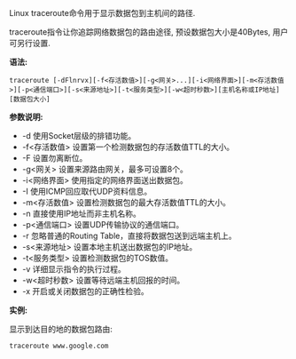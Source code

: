 Linux traceroute命令用于显示数据包到主机间的路径.

traceroute指令让你追踪网络数据包的路由途径, 预设数据包大小是40Bytes, 用户可另行设置.

**语法:**

```
traceroute [-dFlnrvx][-f<存活数值>][-g<网关>...][-i<网络界面>][-m<存活数值>][-p<通信端口>][-s<来源地址>][-t<服务类型>][-w<超时秒数>][主机名称或IP地址][数据包大小]
```

**参数说明:**

- -d 使用Socket层级的排错功能。
- -f<存活数值> 设置第一个检测数据包的存活数值TTL的大小。
- -F 设置勿离断位。
- -g<网关> 设置来源路由网关，最多可设置8个。
- -i<网络界面> 使用指定的网络界面送出数据包。
- -I 使用ICMP回应取代UDP资料信息。
- -m<存活数值> 设置检测数据包的最大存活数值TTL的大小。
- -n 直接使用IP地址而非主机名称。
- -p<通信端口> 设置UDP传输协议的通信端口。
- -r 忽略普通的Routing Table，直接将数据包送到远端主机上。
- -s<来源地址> 设置本地主机送出数据包的IP地址。
- -t<服务类型> 设置检测数据包的TOS数值。
- -v 详细显示指令的执行过程。
- -w<超时秒数> 设置等待远端主机回报的时间。
- -x 开启或关闭数据包的正确性检验。

**实例:**

显示到达目的地的数据包路由:

```
traceroute www.google.com
```

